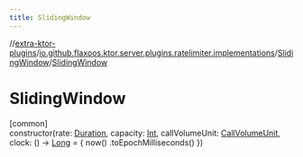 ```yaml
---
title: SlidingWindow
---
```


//[extra-ktor-plugins](../../../index.md)/[io.github.flaxoos.ktor.server.plugins.ratelimiter.implementations](../index.md)/[SlidingWindow](index.md)/[SlidingWindow](-sliding-window.md)

# SlidingWindow

[common]\
constructor(rate: [Duration](https://kotlinlang.org/api/latest/jvm/stdlib/kotlin.time/-duration/index.md),
capacity: [Int](https://kotlinlang.org/api/latest/jvm/stdlib/kotlin/-int/index.md),
callVolumeUnit: [CallVolumeUnit](../../io.github.flaxoos.ktor.server.plugins.ratelimiter/-call-volume-unit/index.md),
clock: () -&gt; [Long](https://kotlinlang.org/api/latest/jvm/stdlib/kotlin/-long/index.md) = { now()
.toEpochMilliseconds() })




